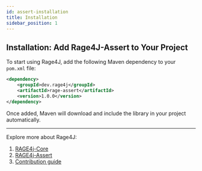 ```yaml
---
id: assert-installation
title: Installation
sidebar_position: 1
---
```


## Installation: Add Rage4J-Assert to Your Project

To start using Rage4J, add the following Maven dependency to your `pom.xml` file:

``` xml
<dependency>
    <groupId>dev.rage4j</groupId>
    <artifactId>rage-assert</artifactId>
    <version>1.0.0</version>
</dependency>
```

Once added, Maven will download and include the library in your project automatically.

---

Explore more about Rage4J:

1. [RAGE4j-Core](/docs/category/rage4j-core)
3. [RAGE4j-Assert](/docs/category/rage4j-assert)
4. [Contribution guide](/docs/contribution)